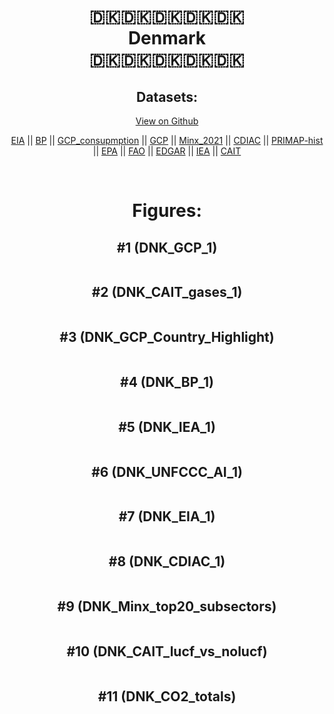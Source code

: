 
<center>
<h1 align="center">
🇩🇰🇩🇰🇩🇰🇩🇰🇩🇰
<br>
Denmark
<br>
🇩🇰🇩🇰🇩🇰🇩🇰🇩🇰
</h1>
<h2>Datasets:</h2>
<p><a href="https://github.com/dquintani/GreenhouseData/tree/master/country_data/DNK_Denmark/data">View on Github</a>
<br></p><p><a href="data/DNK_EIA.csv">EIA</a> || <a href="data/DNK_BP.csv">BP</a> || <a href="data/DNK_GCP_consupmption.csv">GCP_consupmption</a> || <a href="data/DNK_GCP.csv">GCP</a> || <a href="data/DNK_Minx_2021.csv">Minx_2021</a> || <a href="data/DNK_CDIAC.csv">CDIAC</a> || <a href="data/DNK_PRIMAP-hist.csv">PRIMAP-hist</a> || <a href="data/DNK_EPA.csv">EPA</a> || <a href="data/DNK_FAO.csv">FAO</a> || <a href="data/DNK_EDGAR.csv">EDGAR</a> || <a href="data/DNK_IEA.csv">IEA</a> || <a href="data/DNK_CAIT.csv">CAIT</a></p><p><br></p>
<h1>Figures:</h1><h2>#1 (DNK_GCP_1)</h2>
<p><img alt="" src="figures/DNK_GCP_1.png" /></p><h2>#2 (DNK_CAIT_gases_1)</h2>
<p><img alt="" src="figures/DNK_CAIT_gases_1.png" /></p><h2>#3 (DNK_GCP_Country_Highlight)</h2>
<p><img alt="" src="figures/DNK_GCP_Country_Highlight.png" /></p><h2>#4 (DNK_BP_1)</h2>
<p><img alt="" src="figures/DNK_BP_1.png" /></p><h2>#5 (DNK_IEA_1)</h2>
<p><img alt="" src="figures/DNK_IEA_1.png" /></p><h2>#6 (DNK_UNFCCC_AI_1)</h2>
<p><img alt="" src="figures/DNK_UNFCCC_AI_1.png" /></p><h2>#7 (DNK_EIA_1)</h2>
<p><img alt="" src="figures/DNK_EIA_1.png" /></p><h2>#8 (DNK_CDIAC_1)</h2>
<p><img alt="" src="figures/DNK_CDIAC_1.png" /></p><h2>#9 (DNK_Minx_top20_subsectors)</h2>
<p><img alt="" src="figures/DNK_Minx_top20_subsectors.png" /></p><h2>#10 (DNK_CAIT_lucf_vs_nolucf)</h2>
<p><img alt="" src="figures/DNK_CAIT_lucf_vs_nolucf.png" /></p><h2>#11 (DNK_CO2_totals)</h2>
<p><img alt="" src="figures/DNK_CO2_totals.png" /></p>